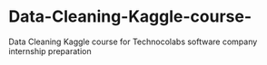 # Data-Cleaning-Kaggle-course-
Data Cleaning Kaggle course for Technocolabs software company internship preparation 
